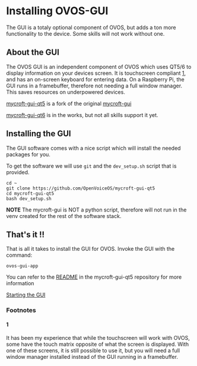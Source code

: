 # Installing OVOS-GUI
The GUI is a totaly optional component of OVOS, but adds a ton more functionality to the device.  Some skills will not work without one.

## About the GUI
The OVOS GUI is an independent component of OVOS which uses QT5/6 to display information on your devices screen.  It is touchscreen compliant [1](#Footnotes#1), and has an on-screen keyboard for entering data.  On a Raspberry Pi, the GUI runs in a framebuffer, therefore not needing a full window manager.  This saves resources on underpowered devices.

[mycroft-gui-qt5](https://github.com/OpenVoiceOS/mycroft-gui-qt5) is a fork of the original [mycroft-gui](https://github.com/MycroftAI/mycroft-gui)

[mycroft-gui-qt6](https://github.com/OpenVoiceOS/mycroft-gui-qt6) is in the works, but not all skills support it yet.

## Installing the GUI

The GUI software comes with a nice script which will install the needed packages for you.

To get the software we will use `git` and the `dev_setup.sh` script that is provided.

```
cd ~
git clone https://github.com/OpenVoiceOS/mycroft-gui-qt5
cd mycroft-gui-qt5
bash dev_setup.sh
```

**NOTE** The mycroft-gui is NOT a python script, therefore will not run in the venv created for the rest of the software stack.

## That's it !!
That is all it takes to install the GUI for OVOS.  Invoke the GUI with the command:

`ovos-gui-app`

You can refer to the [README](https://github.com/OpenVoiceOS/mycroft-gui-qt5/blob/dev/README.md) in the mycroft-gui-qt5 repository for more information

[Starting the GUI](051-starting_modules.md#gui)

### Footnotes

#### 1
It has been my experience that while the touchscreen will work with OVOS, some have the touch matrix opposite of what the screen is displayed.  With one of these screens, it is still possible to use it, but you will need a full window manager installed instead of the GUI running in a framebuffer.
